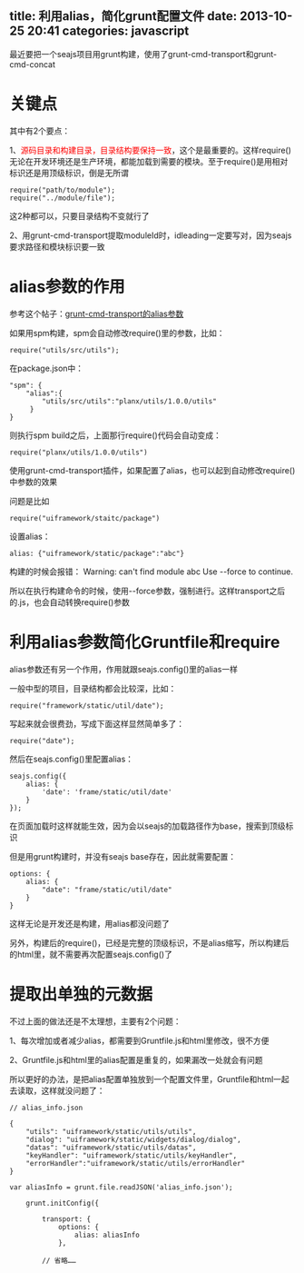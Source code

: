 title: 利用alias，简化grunt配置文件
date: 2013-10-25 20:41
categories: javascript 
---
最近要把一个seajs项目用grunt构建，使用了grunt-cmd-transport和grunt-cmd-concat
<!--more-->

# 关键点

其中有2个要点：

1、<span style="color:#ff0000">源码目录和构建目录，目录结构要保持一致</span>，这个是最重要的。这样require()无论在开发环境还是生产环境，都能加载到需要的模块。至于require()是用相对标识还是用顶级标识，倒是无所谓

```
require("path/to/module");
require("../module/file");
```
这2种都可以，只要目录结构不变就行了

2、用grunt-cmd-transport提取moduleId时，idleading一定要写对，因为seajs要求路径和模块标识要一致

# alias参数的作用

参考这个帖子：[grunt-cmd-transport的alias参数](https://github.com/spmjs/grunt-cmd-transport/issues/54)

如果用spm构建，spm会自动修改require()里的参数，比如：

```
require("utils/src/utils");
```

在package.json中：
```
"spm": {
    "alias":{
        "utils/src/utils":"planx/utils/1.0.0/utils"
     }
}
```
则执行spm build之后，上面那行require()代码会自动变成：
```
require("planx/utils/1.0.0/utils")
```

使用grunt-cmd-transport插件，如果配置了alias，也可以起到自动修改require()中参数的效果

问题是比如

```
require("uiframework/staitc/package")
```

设置alias：
```
alias: {"uiframework/static/package":"abc"}
```

构建的时候会报错：
Warning: can't find module abc Use --force to continue.

所以在执行构建命令的时候，使用--force参数，强制进行。这样transport之后的.js，也会自动转换require()参数

# 利用alias参数简化Gruntfile和require

alias参数还有另一个作用，作用就跟seajs.config()里的alias一样

一般中型的项目，目录结构都会比较深，比如：

```
require("framework/static/util/date");
```

写起来就会很费劲，写成下面这样显然简单多了：

```
require("date");
```

然后在seajs.config()里配置alias：

```
seajs.config({
    alias: {
        'date': 'frame/static/util/date'
    }
});
```
在页面加载时这样就能生效，因为会以seajs的加载路径作为base，搜索到顶级标识

但是用grunt构建时，并没有seajs base存在，因此就需要配置：

```
options: {
    alias: {
        "date": "frame/static/util/date"  
    }
}
```
这样无论是开发还是构建，用alias都没问题了

另外，构建后的require()，已经是完整的顶级标识，不是alias缩写，所以构建后的html里，就不需要再次配置seajs.config()了

# 提取出单独的元数据

不过上面的做法还是不太理想，主要有2个问题：

1、每次增加或者减少alias，都需要到Gruntfile.js和html里修改，很不方便

2、Gruntfile.js和html里的alias配置是重复的，如果漏改一处就会有问题

所以更好的办法，是把alias配置单独放到一个配置文件里，Gruntfile和html一起去读取，这样就没问题了：

```
// alias_info.json

{
    "utils": "uiframework/static/utils/utils",
    "dialog": "uiframework/static/widgets/dialog/dialog",
    "datas": "uiframework/static/utils/datas",
    "keyHandler": "uiframework/static/utils/keyHandler",
    "errorHandler":"uiframework/static/utils/errorHandler"
}
```

```
var aliasInfo = grunt.file.readJSON('alias_info.json');

    grunt.initConfig({

        transport: {
            options: {
                alias: aliasInfo
            },

        // 省略……
```